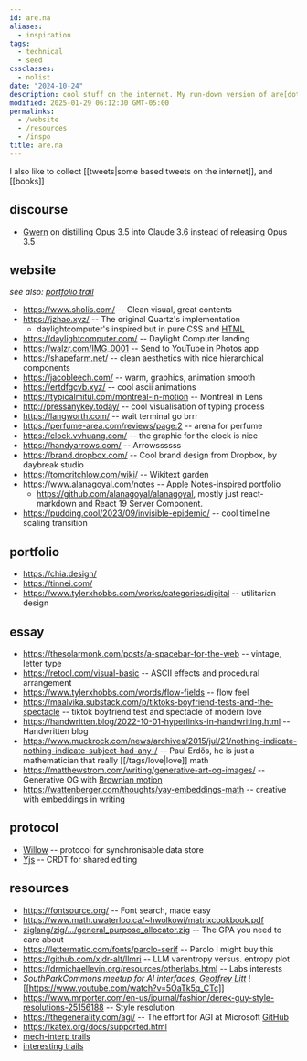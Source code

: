 ```yaml
---
id: are.na
aliases:
  - inspiration
tags:
  - technical
  - seed
cssclasses:
  - nolist
date: "2024-10-24"
description: cool stuff on the internet. My run-down version of are[dot]na
modified: 2025-01-29 06:12:30 GMT-05:00
permalinks:
  - /website
  - /resources
  - /inspo
title: are.na
---
```


I also like to collect [[tweets|some based tweets on the internet]], and [[books]]

## discourse

- [Gwern](https://www.lesswrong.com/posts/HiTjDZyWdLEGCDzqu/?commentId=MPNF8uSsi9mvZLxqz) on distilling Opus 3.5 into Claude 3.6 instead of releasing Opus 3.5

## website

_see also: [portfolio trail](https://curius.app/aaron-pham/portfolio)_

- https://www.sholis.com/ -- Clean visual, great contents
- https://jzhao.xyz/ -- The original Quartz's implementation
  - daylightcomputer's inspired but in pure CSS and [HTML](https://github.com/jackyzha0/sunlit)
- https://daylightcomputer.com/ -- Daylight Computer landing
- https://walzr.com/IMG_0001 -- Send to YouTube in Photos app
- https://shapefarm.net/ -- clean aesthetics with nice hierarchical components
- https://jacobleech.com/ -- warm, graphics, animation smooth
- https://ertdfgcvb.xyz/ -- cool ascii animations
- https://typicalmitul.com/montreal-in-motion -- Montreal in Lens
- http://pressanykey.today/ -- cool visualisation of typing process
- https://langworth.com/ -- wait terminal go brrr
- https://perfume-area.com/reviews/page:2 -- arena for perfume
- https://clock.vvhuang.com/ -- the graphic for the clock is nice
- https://handyarrows.com/ -- Arrowssssss
- https://brand.dropbox.com/ -- Cool brand design from Dropbox, by daybreak studio
- https://tomcritchlow.com/wiki/ -- Wikitext garden
- https://www.alanagoyal.com/notes -- Apple Notes-inspired portfolio
  - https://github.com/alanagoyal/alanagoyal, mostly just react-markdown and React 19 Server Component.
- https://pudding.cool/2023/09/invisible-epidemic/ -- cool timeline scaling transition

## portfolio

- https://chia.design/
- https://tinnei.com/
- https://www.tylerxhobbs.com/works/categories/digital -- utilitarian design

## essay

- https://thesolarmonk.com/posts/a-spacebar-for-the-web -- vintage, letter type
- https://retool.com/visual-basic -- ASCII effects and procedural arrangement
- https://www.tylerxhobbs.com/words/flow-fields -- flow feel
- https://maalvika.substack.com/p/tiktoks-boyfriend-tests-and-the-spectacle -- tiktok boyfriend test and spectacle of modern love
- https://handwritten.blog/2022-10-01-hyperlinks-in-handwriting.html -- Handwritten blog
- https://www.muckrock.com/news/archives/2015/jul/21/nothing-indicate-nothing-indicate-subject-had-any-/ -- Paul Erdős, he is just a mathematician that really [[/tags/love|love]] math
- https://matthewstrom.com/writing/generative-art-og-images/ -- Generative OG with [Brownian motion](https://en.wikipedia.org/wiki/Brownian_motion)
- https://wattenberger.com/thoughts/yay-embeddings-math -- creative with embeddings in writing

## protocol

- [Willow](https://willowprotocol.org/specs/index.html#specifications) -- protocol for synchronisable data store
- [Yjs](https://yjs.dev/) -- CRDT for shared editing

## resources

- https://fontsource.org/ -- Font search, made easy
- https://www.math.uwaterloo.ca/~hwolkowi/matrixcookbook.pdf
- [ziglang/zig/.../general_purpose_allocator.zig](https://github.com/ziglang/zig/blob/master/lib/std/heap/general_purpose_allocator.zig) -- The GPA you need to care about
- https://lettermatic.com/fonts/parclo-serif -- Parclo I might buy this
- https://github.com/xjdr-alt/llmri -- LLM varentropy versus. entropy plot
- https://drmichaellevin.org/resources/otherlabs.html -- Labs interests
- _SouthParkCommons meetup for AI interfaces, [Geoffrey Litt](https://www.geoffreylitt.com/)_
  ![[https://www.youtube.com/watch?v=5OaTk5q_CTc]]
- https://www.mrporter.com/en-us/journal/fashion/derek-guy-style-resolutions-25156188 -- Style resolution
- https://thegenerality.com/agi/ -- The effort for AGI at Microsoft [GitHub](https://github.com/microsoft/unilm)
- https://katex.org/docs/supported.html
- [mech-interp trails](https://notes.aarnphm.xyz/?stackedNotes=bm90ZXM&stackedNotes=dGhvdWdodHMvbWVjaGFuaXN0aWMtaW50ZXJwcmV0YWJpbGl0eQ&stackedNotes=dGhvdWdodHMvY29udHJhc3RpdmUtcmVwcmVzZW50YXRpb24tbGVhcm5pbmc&stackedNotes=dGhvdWdodHMvYXV0b2VuY29kZXJz&stackedNotes=dGhvdWdodHMvRW1iZWRkaW5n&stackedNotes=dGhvdWdodHMvbGF0ZW50LXNwYWNl&stackedNotes=dGhvdWdodHMvcmVwcmVzZW50YXRpb25z&stackedNotes=dGhvdWdodHMvZGF0YQ)
- [interesting trails](https://notes.aarnphm.xyz/?stackedNotes=bm90ZXM&stackedNotes=dGhvdWdodHMvSW50ZXJuZXQ&stackedNotes=dGhvdWdodHMvRGV0ZXJtaW5pc20&stackedNotes=dGhvdWdodHMvdW5pdmVyc2l0eS90d2VudHktZm91ci10d2VudHktZml2ZS9lbmdpbmVlci00YTAzL2xpdGVyYXR1cmUtcmV2aWV3&stackedNotes=cG9zdHMvY2hhdGdwdA&stackedNotes=dGhvdWdodHMvT0NJ&stackedNotes=dGhvdWdodHMvQ29udGVudC1hZGRyZXNzYWJsZS1zdG9yYWdl&stackedNotes=dGhvdWdodHMvYW50aHJvcGljLXNhZmV0eS1mZWxsb3c&stackedNotes=dGhvdWdodHMvTmlldHpzY2hl&stackedNotes=dGhvdWdodHMvb3B0aW1pemF0aW9u&stackedNotes=dGhvdWdodHMvTExNcw&stackedNotes=dGhvdWdodHMvZXRoaWNz&stackedNotes=dGhvdWdodHMvYWVzdGhldGljLXZhbHVl&stackedNotes=dGhvdWdodHMvUGhpbG9zb3BoeS1hbmQtTmlldHpzY2hl&stackedNotes=dGhvdWdodHMvZGlhbGVjdGljcw&stackedNotes=dGhvdWdodHMvcmVhc29u&stackedNotes=dGhvdWdodHMvQ2FtdXM&stackedNotes=cG9zdHMvMjAyNA&stackedNotes=cXVvdGVz&stackedNotes=dGhvdWdodHMvSGVsbWhvbHR6LWRlY29tcG9zaXRpb24&stackedNotes=dGhvdWdodHMvTW9udGUtQ2FybG8&stackedNotes=dGhvdWdodHMvQ2hvbGVza3ktZGVjb21wb3NpdGlvbg&stackedNotes=dGhvdWdodHMvdW5pdmVyc2l0eS90d2VudHktZm91ci10d2VudHktZml2ZS9zZndyLTRtbDMvQmlhcy1hbmQtaW50ZXJjZXB0&stackedNotes=dGhvdWdodHMvZW1lcmdlbnQtYmVoYXZpb3Vy&stackedNotes=cG9zdHMvc3RydWN0dXJlZC1kZWNvZGluZw&stackedNotes=dGhvdWdodHMvVHJhbnNmb3JtZXJz&stackedNotes=dGhvdWdodHMvRW1iZWRkaW5n&stackedNotes=dGhvdWdodHMvY29udHJhc3RpdmUtcmVwcmVzZW50YXRpb24tbGVhcm5pbmc&stackedNotes=dGhvdWdodHMvQ2F1Y2h5LW1vbWVudHVtLWVxdWF0aW9u&stackedNotes=dGhvdWdodHMvVGVuc29yLWZpZWxk&stackedNotes=dGhvdWdodHMvbWFuaWZvbGQ&stackedNotes=dGhvdWdodHMvUHJvZ3Jlc3NpdmUtZGlzY2xvc3VyZQ&stackedNotes=dGhvdWdodHMvR2lsZXMtRGVsZXV6ZQ&stackedNotes=dGhvdWdodHMvQXV0b3JlZ3Jlc3NpdmUtbW9kZWxz&stackedNotes=dGhvdWdodHMvTGxhbWEtMw&stackedNotes=dGhvdWdodHMvZGlzcGxhY2VtZW50&stackedNotes=dGhvdWdodHMvY29uc3RyYWluZWQtZGVjb2Rpbmc&stackedNotes=dGhvdWdodHMvUGFyZXRvLWRpc3RyaWJ1dGlvbg&stackedNotes=cG9zdHMvUXVlc3Rpb25zLWFib3V0LU1ldGFwaHlzaWNz&stackedNotes=dGhvdWdodHMvQWdlbmN5&stackedNotes=cG9zdHMvY29ycG9yYXRlLXBlcnNvbmhvb2Q&stackedNotes=dGhvdWdodHMvVmVyeS1TbGVuZGVyLURpZmZlcmVuY2Vz&stackedNotes=dGhvdWdodHMvQXJpc3RvdGxl&stackedNotes=dGhvdWdodHMvbWVjaGFuaXN0aWMtaW50ZXJwcmV0YWJpbGl0eQ)
